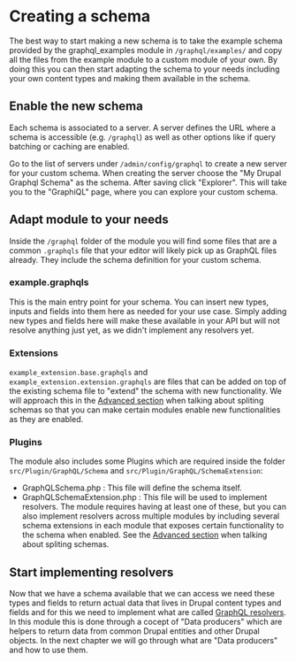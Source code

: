 # Creating a schema

The best way to start making a new schema is to take the example schema provided by the graphql_examples module in `/graphql/examples/` and copy all the files from the example module to a custom module of your own. By doing this you can then start adapting the schema to your needs including your own content types and making them available in the schema.

## Enable the new schema

Each schema is associated to a server. A server defines the URL where a schema is accessible (e.g. `/graphql`) as well as other options like if query batching or caching are enabled.

Go to the list of servers under `/admin/config/graphql` to create a new server for your custom schema. When creating the server choose the "My Drupal Graphql Schema" as the schema. After saving click "Explorer". This will take you to the "GraphiQL" page, where you can explore your custom schema.

## Adapt module to your needs

Inside the `/graphql` folder of the module you will find some files that are a common `.graphqls` file that your editor will likely pick up as GraphQL files already. They include the schema definition for your custom schema.

### example.graphqls

This is the main entry point for your schema. You can insert new types, inputs and fields into them here as needed for your use case. Simply adding new types and fields here will make these available in your API but will not resolve anything just yet, as we didn't implement any resolvers yet.

### Extensions

`example_extension.base.graphqls` and `example_extension.extension.graphqls` are files that can be added on top of the existing schema file to "extend" the schema with new functionality. We will approach this in the [Advanced section](./../advanced/composable-schemas.md) when talking about spliting schemas so that you can make certain modules enable new functionalities as they are enabled.

### Plugins

The module also includes some Plugins which are required inside the folder `src/Plugin/GraphQL/Schema` and `src/Plugin/GraphQL/SchemaExtension`:

- GraphQLSchema.php : This file will define the schema itself.
- GraphQLSchemaExtension.php : This file will be used to implement resolvers. The module requires having at least one of these, but you can also implement resolvers across multiple modules by including several schema extensions in each module that exposes certain functionality to the schema when enabled. See the [Advanced section](./../advanced/composable-schemas.md) when talking about spliting schemas.

## Start implementing resolvers

Now that we have a schema available that we can access we need these types and fields to return actual data that lives in Drupal content types and fields and for this we need to implement what are called [GraphQL resolvers](https://graphql.org/learn/execution/). In this module this is done through a cocept of "Data producers" which are helpers to return data from common Drupal entities and other Drupal objects. In the next chapter we will go through what are "Data producers" and how to use them.

